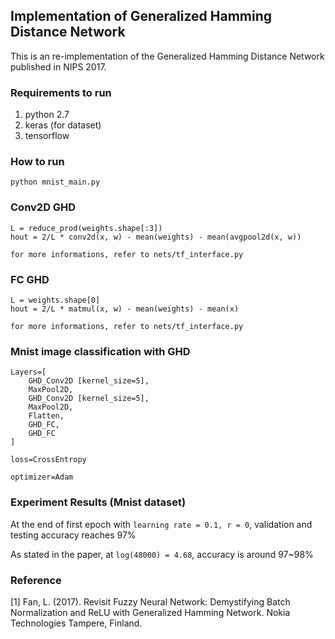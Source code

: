 ## Implementation of Generalized Hamming Distance Network

This is an re-implementation of the Generalized Hamming Distance Network published in NIPS 2017. 

### Requirements to run
1. python 2.7
2. keras (for dataset)
3. tensorflow

### How to run
```
python mnist_main.py
```

### Conv2D GHD
```
L = reduce_prod(weights.shape[:3])
hout = 2/L * conv2d(x, w) - mean(weights) - mean(avgpool2d(x, w))

for more informations, refer to nets/tf_interface.py
```

### FC GHD
```
L = weights.shape[0]
hout = 2/L * matmul(x, w) - mean(weights) - mean(x)

for more informations, refer to nets/tf_interface.py
```

### Mnist image classification with GHD
```
Layers=[
    GHD_Conv2D [kernel_size=5],
    MaxPool2D,
    GHD_Conv2D [kernel_size=5],
    MaxPool2D,
    Flatten,
    GHD_FC,
    GHD_FC
]

loss=CrossEntropy

optimizer=Adam
```

### Experiment Results (Mnist dataset)
At the end of first epoch with `learning rate = 0.1, r = 0`, validation and testing accuracy reaches 97%

As stated in the paper, at `log(48000) = 4.68`, accuracy is around 97~98%

### Reference
[1] Fan, L. (2017). Revisit Fuzzy Neural Network: Demystifying Batch Normalization and ReLU with Generalized Hamming Network. Nokia Technologies Tampere, Finland.
